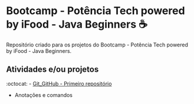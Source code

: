 # Bootcamp - Potência Tech powered by iFood - Java Beginners :coffee:

Repositório criado para os projetos do Bootcamp - Potência Tech powered by iFood - Java Beginners.



## Atividades e/ou projetos
:octocat: - [Git_GitHub - Primeiro repositório](https://github.com/calasso/bootcamp-java-beginners-dio/tree/main/Git_GitHub-Primeiro_repositorio)
  + Anotações e comandos
